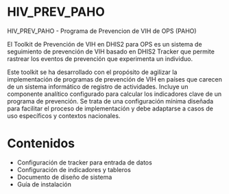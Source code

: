 # HIV_PREV_PAHO

HIV_PREV_PAHO - Programa de Prevencion de VIH de OPS (PAHO)


El Toolkit de Prevención de VIH en DHIS2 para OPS es un sistema de seguimiento de prevención de VIH basado en DHIS2 Tracker que permite rastrear los eventos de prevención que experimenta un individuo.

Este toolkit se ha desarrollado con el propósito de agilizar la implementación de programas de prevención de VIH en países que carecen de un sistema informático de registro de actividades. Incluye un componente analítico configurado para calcular los indicadores clave de un programa de prevención. Se trata de una configuración mínima diseñada para facilitar el proceso de implementación y debe adaptarse a casos de uso específicos y contextos nacionales.


# Contenidos

* Configuración de tracker para entrada de datos
* Configuración de indicadores y tableros
* Documento de diseño de sistema
* Guía de instalación




